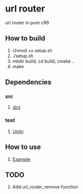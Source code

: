# url router
url router in pure c99

## How to build

1. chmod +x setup.sh
2. ./setup.sh
3. mkdir build; cd build; cmake ..
4. make

## Dependencies

### src

1. [dict](https://github.com/yanagiis/dict)

### test

1. [Unity](https://github.com/ThrowTheSwitch/Unity.git)

## How to use

1. [Example](./example/example.c)

## TODO

1. Add url_router_remove function
